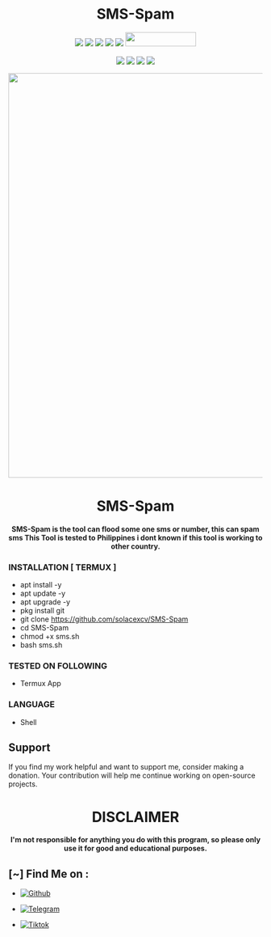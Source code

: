 <h1 align="center">SMS-Spam</h1>

<p align="center">
  <img src="https://img.shields.io/badge/Version-0.1-green?style=for-the-badge">
  <img src="https://img.shields.io/github/stars/solacexcv/SMS-Spam?style=for-the-badge&color=orange">
  <img src="https://img.shields.io/github/forks/solacexcv/SMS-Spam?color=cyan&style=for-the-badge&color=purple">
  <img src="https://img.shields.io/github/watchers/solacexcv/SMS-Spam?color=cyan&style=for-the-badge&color=purple">
  <img src="https://img.shields.io/github/issues/solacexcv/SMS-Spam?color=red&style=for-the-badge">
  <img src="https://hits.dwyl.com/solacexcv/SMS-Spam.svg" width="140" height="28">
<br>
<br>
  <img src="https://img.shields.io/badge/Author-solacexcv-purple?style=flat-square">
  <img src="https://img.shields.io/badge/Open%20Source-Yes-cyan?style=flat-square">
  <img src="https://img.shields.io/badge/Made%20in-Philippines-red?colorA=blue&colorB=red&style=flat-square">
  <img src="https://img.shields.io/badge/Written%20In-Shell-blue?style=flat-square">
</p>

<p align="center">
<img src="https://raw.githubusercontent.com/solacexcv/SMS-Spam/main/banner.png?token=GHSAT0AAAAAACL6W4TZBASAQT3LYQZDWKV2ZMIEBZQ", width="800", height="800">
</p>
<h1 align="center"> SMS-Spam</h1>
<h4 align="center"> SMS-Spam is the tool can flood some one sms or number, this can spam sms This Tool is tested to Philippines i dont known if this tool is working to other country.</h4>

### INSTALLATION [ TERMUX ]
* apt install -y
* apt update -y
* apt upgrade -y
* pkg install git
* git clone https://github.com/solacexcv/SMS-Spam
* cd SMS-Spam
* chmod +x sms.sh
* bash sms.sh

### TESTED ON FOLLOWING
* Termux App

### LANGUAGE 
* Shell


## Support

If you find my work helpful and want to support me, consider making a donation. Your contribution will help me continue working on open-source projects.

<h1 align="center"> DISCLAIMER </h1>

<h4 align="center">I'm not responsible for anything you do with this program, so please only use it for good and educational purposes. </h4>

## [~] Find Me on :

- [![Github](https://img.shields.io/badge/Github-Solacexcv-purple?style=for-the-badge&logo=github)](https://github.com/solacexcv)

- [![Telegram](https://img.shields.io/badge/Telegram-PHILIPKYS-indigo?style=for-the-badge&logo=telegram)](https://t.me/Philipkys)

- [![Tiktok](https://img.shields.io/badge/Tiktok-Solacezr-orange?style=for-the-badge&logo=Tiktok)](https://www.tiktok.com/@solacezr?)
